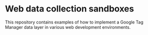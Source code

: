 # Web data collection sandboxes

This repository contains examples of how to implement a Google Tag Manager data layer in various web development environments.
